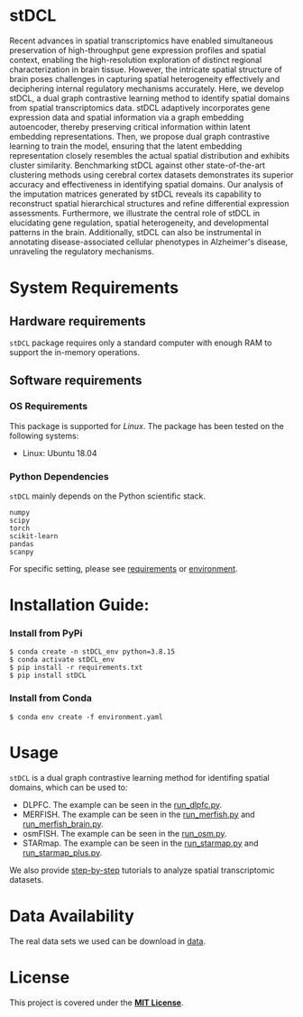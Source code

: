 # stDCL
Recent advances in spatial transcriptomics have enabled simultaneous preservation of high-throughput gene expression profiles and spatial context, enabling the high-resolution exploration of distinct regional characterization in brain tissue. However, the intricate spatial structure of brain poses challenges in capturing spatial heterogeneity effectively and deciphering internal regulatory mechanisms accurately. Here, we develop stDCL, a dual graph contrastive learning method to identify spatial domains from spatial transcriptomics data. stDCL adaptively incorporates gene expression data and spatial information via a graph embedding autoencoder, thereby preserving critical information within latent embedding representations. Then, we propose dual graph contrastive learning to train the model, ensuring that the latent embedding representation closely resembles the actual spatial distribution and exhibits cluster similarity. Benchmarking stDCL against other state-of-the-art clustering methods using cerebral cortex datasets demonstrates its superior accuracy and effectiveness in identifying spatial domains. Our analysis of the imputation matrices generated by stDCL reveals its capability to reconstruct spatial hierarchical structures and refine differential expression assessments. Furthermore, we illustrate the central role of stDCL in elucidating gene regulation, spatial heterogeneity, and developmental patterns in the brain. Additionally, stDCL can also be instrumental in annotating disease-associated cellular phenotypes in Alzheimer's disease, unraveling the regulatory mechanisms.





# System Requirements
## Hardware requirements
`stDCL` package requires only a standard computer with enough RAM to support the in-memory operations.

## Software requirements
### OS Requirements
This package is supported for *Linux*. The package has been tested on the following systems:
+ Linux: Ubuntu 18.04

### Python Dependencies
`stDCL` mainly depends on the Python scientific stack.
```
numpy
scipy
torch
scikit-learn
pandas
scanpy
```
For specific setting, please see <a href="https://github.com/Philyzh8/stDCL/blob/master/requirements.txt">requirements</a> or <a href="https://github.com/Philyzh8/stDCL/blob/master/environment.yaml">environment</a>.

# Installation Guide:

### Install from PyPi

```
$ conda create -n stDCL_env python=3.8.15
$ conda activate stDCL_env
$ pip install -r requirements.txt
$ pip install stDCL
```

### Install from Conda

```
$ conda env create -f environment.yaml
```

# Usage
`stDCL` is a dual graph contrastive learning method for identifing spatial domains, which can be used to:
+ DLPFC. The example can be seen in the <a href="https://github.com/Philyzh8/stDCL/blob/master/tutorial/run_dlpfc.py">run_dlpfc.py</a>.
+ MERFISH. The example can be seen in the <a href="https://github.com/Philyzh8/stDCL/blob/master/tutorial/run_merfish.py">run_merfish.py</a> and <a href="https://github.com/Philyzh8/stDCL/blob/master/tutorial/run_merfish_brain.py">run_merfish_brain.py</a>.
+ osmFISH. The example can be seen in the <a href="https://github.com/Philyzh8/stDCL/blob/master/tutorial/run_osm.py">run_osm.py</a>.
+ STARmap. The example can be seen in the <a href="https://github.com/Philyzh8/stDCL/blob/master/tutorial/run_starmap.py">run_starmap.py</a> and <a href="https://github.com/Philyzh8/stDCL/blob/master/tutorial/run_starmap_plus.py">run_starmap_plus.py</a>.

We also provide <a href="https://github.com/Philyzh8/stDCL/tree/master/step-by-step">step-by-step</a> tutorials to analyze spatial transcriptomic datasets.



# Data Availability

The real data sets we used can be download in <a href="https://zenodo.org/records/10968451">data</a>.

# License

This project is covered under the <a href="https://github.com/Philyzh8/stDCL/blob/master/LICENSE">**MIT License**</a>.